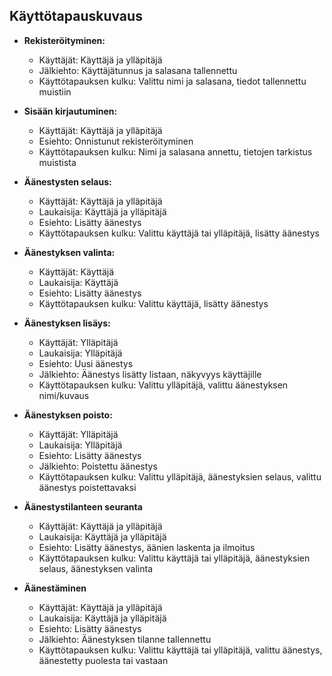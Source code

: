 ## Käyttötapauskuvaus

* **Rekisteröityminen:**
  * Käyttäjät: Käyttäjä ja ylläpitäjä
  * Jälkiehto: Käyttäjätunnus ja salasana tallennettu
  * Käyttötapauksen kulku: Valittu nimi ja salasana, tiedot tallennettu muistiin

* **Sisään kirjautuminen:**
  * Käyttäjät: Käyttäjä ja ylläpitäjä
  * Esiehto: Onnistunut rekisteröityminen
  * Käyttötapauksen kulku: Nimi ja salasana annettu, tietojen tarkistus muistista

* **Äänestysten selaus:**
  * Käyttäjät: Käyttäjä ja ylläpitäjä
  * Laukaisija: Käyttäjä ja ylläpitäjä
  * Esiehto: Lisätty äänestys
  * Käyttötapauksen kulku: Valittu käyttäjä tai ylläpitäjä, lisätty äänestys

* **Äänestyksen valinta:**
  * Käyttäjät: Käyttäjä
  * Laukaisija: Käyttäjä
  * Esiehto: Lisätty äänestys
  * Käyttötapauksen kulku: Valittu käyttäjä, lisätty äänestys

* **Äänestyksen lisäys:**
  * Käyttäjät: Ylläpitäjä
  * Laukaisija: Ylläpitäjä
  * Esiehto: Uusi äänestys
  * Jälkiehto: Äänestys lisätty listaan, näkyvyys käyttäjille
  * Käyttötapauksen kulku: Valittu ylläpitäjä, valittu äänestyksen nimi/kuvaus

* **Äänestyksen poisto:**
  * Käyttäjät: Ylläpitäjä
  * Laukaisija: Ylläpitäjä
  * Esiehto: Lisätty äänestys
  * Jälkiehto: Poistettu äänestys
  * Käyttötapauksen kulku: Valittu ylläpitäjä, äänestyksien selaus, valittu äänestys poistettavaksi

* **Äänestystilanteen seuranta**
  * Käyttäjät: Käyttäjä ja ylläpitäjä
  * Laukaisija: Käyttäjä ja ylläpitäjä
  * Esiehto: Lisätty äänestys, äänien laskenta ja ilmoitus
  * Käyttötapauksen kulku: Valittu käyttäjä tai ylläpitäjä, äänestyksien selaus, äänestyksen valinta

* **Äänestäminen**
  * Käyttäjät: Käyttäjä ja ylläpitäjä
  * Laukaisija: Käyttäjä ja ylläpitäjä
  * Esiehto: Lisätty äänestys
  * Jälkiehto: Äänestyksen tilanne tallennettu
  * Käyttötapauksen kulku: Valittu käyttäjä tai ylläpitäjä, valittu äänestys, äänestetty puolesta tai vastaan
